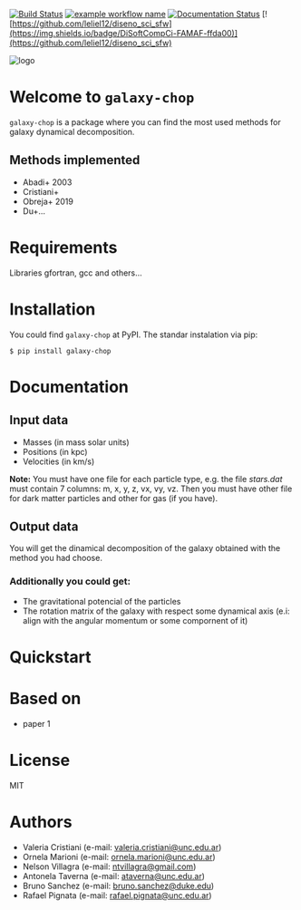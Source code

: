 [![Build Status](https://travis-ci.com/vcristiani/galaxy-chop.svg?branch=master)](https://travis-ci.com/vcristiani/galaxy-chop)
[![example workflow name](https://github.com/vcristiani/galaxy-chop/workflows/Greet%20Everyone/badge.svg)](https://github.com/vcristiani/galaxy-chop/actions)
[![Documentation Status](https://readthedocs.org/projects/galaxy-chop/badge/?version=master)](https://galaxy-chop.readthedocs.io/en/master/?badge=master)
[![https://github.com/leliel12/diseno_sci_sfw](https://img.shields.io/badge/DiSoftCompCi-FAMAF-ffda00)](https://github.com/leliel12/diseno_sci_sfw)

![logo](https://github.com/vcristiani/galaxy-chop/blob/master/docs/galaxychop_logo.png)

# Welcome to `galaxy-chop`

`galaxy-chop` is a package where you can find the most used methods for galaxy dynamical decomposition.

## Methods implemented
- Abadi+ 2003
- Cristiani+
- Obreja+ 2019
- Du+...

# Requirements

Libraries gfortran, gcc and others...

# Installation
You could find `galaxy-chop` at PyPI. The standar instalation via pip:

    $ pip install galaxy-chop

# Documentation

## Input data
 - Masses (in mass solar units)
 - Positions (in kpc)
 - Velocities (in km/s)

 **Note:** You must have one file for each particle type, e.g. the file _stars.dat_ must contain 7 columns: m, x, y, z, vx, vy, vz. Then you must have other file for dark matter particles and other for gas (if you have).

## Output data

You will get the dinamical decomposition of the galaxy obtained with the method you had choose.

### Additionally you could get:
- The gravitational potencial of the particles
- The rotation matrix of the galaxy with respect some dynamical axis (e.i: align with the angular momentum or some compornent of it)

# Quickstart


# Based on

- paper 1

# License

MIT

# Authors
- Valeria Cristiani (e-mail: valeria.cristiani@unc.edu.ar)
- Ornela Marioni (e-mail: ornela.marioni@unc.edu.ar)
- Nelson Villagra (e-mail: ntvillagra@gmail.com)
- Antonela Taverna (e-mail: ataverna@unc.edu.ar)
- Bruno Sanchez (e-mail: bruno.sanchez@duke.edu)
- Rafael Pignata (e-mail: rafael.pignata@unc.edu.ar)

